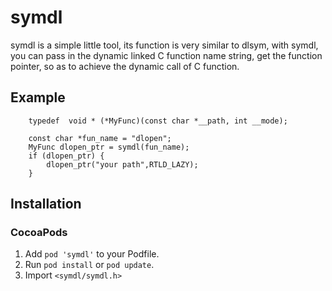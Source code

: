 
# symdl
symdl is a simple little tool, its function  is very similar to dlsym, with symdl, you can pass in the dynamic linked C function name string, get the function pointer, so as to achieve the dynamic call of C function.


## Example
```
    typedef  void * (*MyFunc)(const char *__path, int __mode);

    const char *fun_name = "dlopen";
    MyFunc dlopen_ptr = symdl(fun_name);
    if (dlopen_ptr) {
        dlopen_ptr("your path",RTLD_LAZY);
    }
```

## Installation
### CocoaPods
1. Add `pod 'symdl'` to your Podfile.
2. Run `pod install` or `pod update`.
3. Import `<symdl/symdl.h>`
